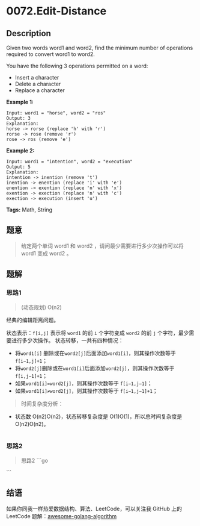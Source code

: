 # 0072.Edit-Distance

## Description

Given two words word1 and word2, find the minimum number of operations required to convert word1 to word2.

You have the following 3 operations permitted on a word:

* Insert a character
* Delete a character
* Replace a character

**Example 1:**

```text
Input: word1 = "horse", word2 = "ros"
Output: 3
Explanation: 
horse -> rorse (replace 'h' with 'r')
rorse -> rose (remove 'r')
rose -> ros (remove 'e')
```

**Example 2:**

```text
Input: word1 = "intention", word2 = "execution"
Output: 5
Explanation: 
intention -> inention (remove 't')
inention -> enention (replace 'i' with 'e')
enention -> exention (replace 'n' with 'x')
exention -> exection (replace 'n' with 'c')
exection -> execution (insert 'u')
```

**Tags:** Math, String

## 题意

> 给定两个单词 word1 和 word2 ，请问最少需要进行多少次操作可以将 word1 变成 word2 。

## 题解

### 思路1

> \(动态规划\) O\(n2\)

经典的编辑距离问题。

状态表示：`f[i,j]` 表示将 `word1` 的前 `i` 个字符变成 `word2` 的前 `j` 个字符，最少需要进行多少次操作。 状态转移，一共有四种情况：

* 将`word1[i]` 删除或在`word2[j]`后面添加`word1[i]`，则其操作次数等于`f[i−1,j]+1`；
* 将`word2[j]`删除或在`word1[i]`后面添加`word2[j]`，则其操作次数等于 `f[i,j−1]+1`；
* 如果`word1[i]=word2[j]`，则其操作次数等于 `f[i−1,j−1]`；
* 如果`word1[i]≠word2[j]`，则其操作次数等于 `f[i−1,j−1]+1`；

> 时间复杂度分析：

* 状态数 O\(n2\)O\(n2\)，状态转移复杂度是 O\(1\)O\(1\)，所以总时间复杂度是 O\(n2\)O\(n2\)。

```go

```

### 思路2

> 思路2 \`\`\`go

\`\`\`

## 结语

如果你同我一样热爱数据结构、算法、LeetCode，可以关注我 GitHub 上的 LeetCode 题解：[awesome-golang-algorithm](https://github.com/kylesliu/awesome-golang-algorithm)

